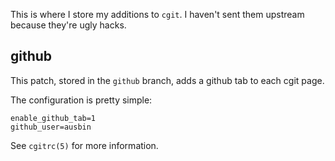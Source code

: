 This is where I store my additions to `cgit`. I haven't sent them
upstream because they're ugly hacks.

github
------

This patch, stored in the `github` branch, adds a github tab to each
cgit page.

The configuration is pretty simple:

    enable_github_tab=1
    github_user=ausbin

See `cgitrc(5)` for more information.
